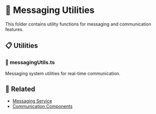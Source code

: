 # 📁 Messaging Utilities

This folder contains utility functions for messaging and communication features.

## 📋 Utilities

### 💬 **messagingUtils.ts**
Messaging system utilities for real-time communication.

## 🔗 Related

- [Messaging Service](../../services/messagingService.ts)
- [Communication Components](../../components/README.md)

